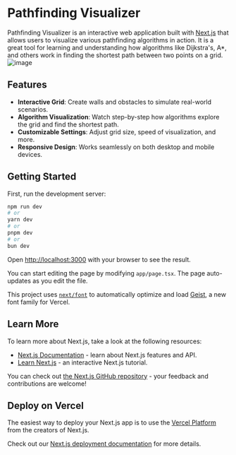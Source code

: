 # Pathfinding Visualizer

Pathfinding Visualizer is an interactive web application built with [Next.js](https://nextjs.org) that allows users to visualize various pathfinding algorithms in action. It is a great tool for learning and understanding how algorithms like Dijkstra's, A\*, and others work in finding the shortest path between two points on a grid.
![image](https://github.com/user-attachments/assets/a69bcb96-1302-43e5-9fda-6cc7d9c94e8c)


## Features

- **Interactive Grid**: Create walls and obstacles to simulate real-world scenarios.
- **Algorithm Visualization**: Watch step-by-step how algorithms explore the grid and find the shortest path.
- **Customizable Settings**: Adjust grid size, speed of visualization, and more.
- **Responsive Design**: Works seamlessly on both desktop and mobile devices.

## Getting Started

First, run the development server:

```bash
npm run dev
# or
yarn dev
# or
pnpm dev
# or
bun dev
```

Open [http://localhost:3000](http://localhost:3000) with your browser to see the result.

You can start editing the page by modifying `app/page.tsx`. The page auto-updates as you edit the file.

This project uses [`next/font`](https://nextjs.org/docs/app/building-your-application/optimizing/fonts) to automatically optimize and load [Geist](https://vercel.com/font), a new font family for Vercel.

## Learn More

To learn more about Next.js, take a look at the following resources:

- [Next.js Documentation](https://nextjs.org/docs) - learn about Next.js features and API.
- [Learn Next.js](https://nextjs.org/learn) - an interactive Next.js tutorial.

You can check out [the Next.js GitHub repository](https://github.com/vercel/next.js) - your feedback and contributions are welcome!

## Deploy on Vercel

The easiest way to deploy your Next.js app is to use the [Vercel Platform](https://vercel.com/new?utm_medium=default-template&filter=next.js&utm_source=create-next-app&utm_campaign=create-next-app-readme) from the creators of Next.js.

Check out our [Next.js deployment documentation](https://nextjs.org/docs/app/building-your-application/deploying) for more details.
